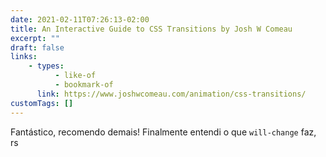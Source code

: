 ```yaml
---
date: 2021-02-11T07:26:13-02:00
title: An Interactive Guide to CSS Transitions by Josh W Comeau
excerpt: ""
draft: false
links:
    - types:
          - like-of
          - bookmark-of
      link: https://www.joshwcomeau.com/animation/css-transitions/
customTags: []
---
```


Fantástico, recomendo demais! Finalmente entendi o que `will-change` faz, rs

